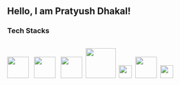 <h2>Hello, I am Pratyush Dhakal!</h1>

<h3>Tech Stacks</h3>
<div style="display: flex; column-gap: 30px;">
  
<a href="#"><img src="https://cdn.svgporn.com/logos/react.svg" style="width: 50px; "/></a> &nbsp;
<a href="#"><img src="https://cdn.svgporn.com/logos/javascript.svg" style="width: 50px;"/></a> &nbsp;
<a href="#"><img src="https://cdn.svgporn.com/logos/react-query-icon.svg" style="width: 50px;"/></a>&nbsp;
<a href="#"><img src="https://cdn.svgporn.com/logos/tailwindcss-icon.svg" style="width: 70px;"/></a>&nbsp;
<a href="#"><img src="https://cdn.svgporn.com/logos/css-3.svg" style="width: 30px;"/></a>&nbsp;
<a href="#"><img src="https://cdn.svgporn.com/logos/redux.svg" style="width: 50px;"/></a>&nbsp;
<a href="#"><img src="https://cdn.svgporn.com/logos/html-5.svg" style="width: 30px;"/></a>

</div>



